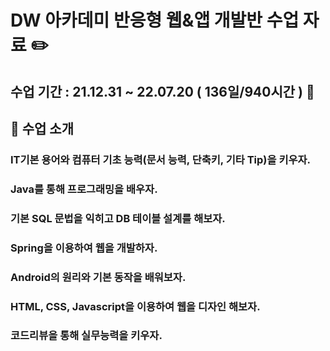 # DW 아카데미 반응형 웹&앱 개발반 수업 자료 ✏️
## 수업 기간 : 21.12.31 ~ 22.07.20 ( 136일/940시간 )  :date:

##   :mega:    수업 소개  
### IT기본 용어와 컴퓨터 기초 능력(문서 능력, 단축키, 기타 Tip)을 키우자.
### Java를 통해 프로그래밍을 배우자.
### 기본 SQL 문법을 익히고 DB 테이블 설계를 해보자.
### Spring을 이용하여 웹을 개발하자.
### Android의 원리와 기본 동작을 배워보자.
### HTML, CSS, Javascript을 이용하여 웹을 디자인 해보자.
### 코드리뷰을 통해 실무능력을 키우자.

